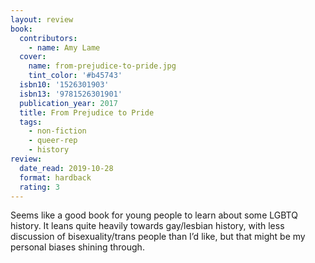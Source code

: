 ```yaml
---
layout: review
book:
  contributors:
    - name: Amy Lame
  cover:
    name: from-prejudice-to-pride.jpg
    tint_color: '#b45743'
  isbn10: '1526301903'
  isbn13: '9781526301901'
  publication_year: 2017
  title: From Prejudice to Pride
  tags:
    - non-fiction
    - queer-rep
    - history
review:
  date_read: 2019-10-28
  format: hardback
  rating: 3
---
```


Seems like a good book for young people to learn about some LGBTQ history. It leans quite heavily towards gay/lesbian history, with less discussion of bisexuality/trans people than I’d like, but that might be my personal biases shining through.
